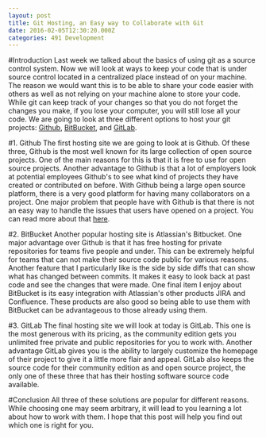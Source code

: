 ```yaml
---
layout: post
title: Git Hosting, an Easy way to Collaborate with Git
date: 2016-02-05T12:30:20.000Z
categories: 491 Development
---
```

#Introduction
Last week we talked about the basics of using git as a source control system.
Now we will look at ways to keep your code that is under source control located
in a centralized place instead of on your machine. The reason we would want this
is to be able to share your code easier with others as well as not relying on
your machine alone to store your code. While git can keep track of your changes
so that you do not forget the changes you make, if you lose your computer, you
will still lose all your code. We are going to look at three different options
to host your git projects: [Github][github], [BitBucket][bitbucket], and
[GitLab][gitlab].

#1. Github
The first hosting site we are going to look at is Github. Of these three, Github
is the most well known for its large collection of open source projects. One of
the main reasons for this is that it is free to use for open source projects.
Another advantage to Github is that a lot of employers look at potential
employees Github's to see what kind of projects they have created or contributed
on before. With Github being a large open source platform, there is a very good
platform for having many collaborators on a project. One major problem that
people have with Github is that there is not an easy way to handle the issues
that users have opened on a project. You can read more about that [here][deargh].

#2. BitBucket
Another popular hosting site is Atlassian's Bitbucket. One major advantage over
Github is that it has free hosting for private repositories for teams five
people and under. This can be extremely helpful for teams that can not make their
source code public for various reasons. Another feature that I particularly like
is the side by side diffs that can show what has changed between commits. It makes
it easy to look back at past code and see the changes that were made. One final
item I enjoy about BitBucket is its easy integration with Atlassian's other
products JIRA and Confluence. These products are also good so being able to use
them with BitBucket can be advantageous to those already using them.

#3. GitLab
The final hosting site we will look at today is GitLab. This one is the most
generous with its pricing, as the community edition gets you unlimited free
private and public repositories for you to work with. Another advantage GitLab
gives you is the ability to largely customize the homepage of their project to
give it a little more flair and appeal. GitLab also keeps the source code for
their community edition as and open source project, the only one of these three
that has their hosting software source code available.

#Conclusion
All three of these solutions are popular for different reasons. While choosing
one may seem arbitrary, it will lead to you learning a lot about how to work
with them. I hope that this post will help you find out which one is right for
you.

[github]: https://www.github.com
[bitbucket]: https://www.bitbucket.org
[gitlab]: https://www.gitlab.com
[deargh]: https://github.com/dear-github/dear-github
